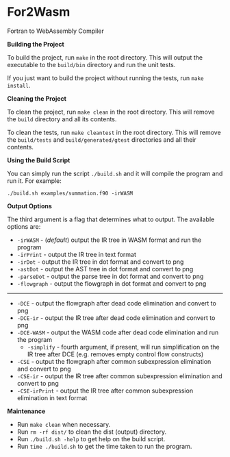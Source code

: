 # For2Wasm
Fortran to WebAssembly Compiler

**Building the Project**

To build the project, run `make` in the root directory. This will output the executable to the `build/bin` directory and run the unit tests.

If you just want to build the project without running the tests, run `make install`.

**Cleaning the Project**

To clean the project, run `make clean` in the root directory. This will remove the `build` directory and all its contents.

To clean the tests, run `make cleantest` in the root directory. This will remove the `build/tests` and `build/generated/gtest` directories and all their contents.

**Using the Build Script**

You can simply run the script `./build.sh` and it will compile the program and run it. For example:
```
./build.sh examples/summation.f90 -irWASM
```
**Output Options**

The third argument is a flag that determines what to output. The available options are:

* `-irWASM` - (*default*) output the IR tree in WASM format and run the program
* `-irPrint` - output the IR tree in text format
* `-irDot` - output the IR tree in dot format and convert to png
* `-astDot` - output the AST tree in dot format and convert to png
* `-parseDot` - output the parse tree in dot format and convert to png
* `-flowgraph` - output the flowgraph in dot format and convert to png
---
* `-DCE` - output the flowgraph after dead code elimination and convert to png
* `-DCE-ir` - output the IR tree after dead code elimination and convert to png
* `-DCE-WASM` - output the WASM code after dead code elimination and run the program
    * `-simplify` - fourth argument, if present, will run simplification on the IR tree after DCE (e.g. removes empty control flow constructs)
* `-CSE` - output the flowgraph after common subexpression elimination and convert to png
* `-CSE-ir` - output the IR tree after common subexpression elimination and convert to png
* `-CSE-irPrint` - output the IR tree after common subexpression elimination in text format

**Maintenance**

* Run `make clean` when necessary.
* Run `rm -rf dist/` to clean the dist (output) directory.
* Run `./build.sh -help` to get help on the build script.
* Run `time ./build.sh` to get the time taken to run the program.

